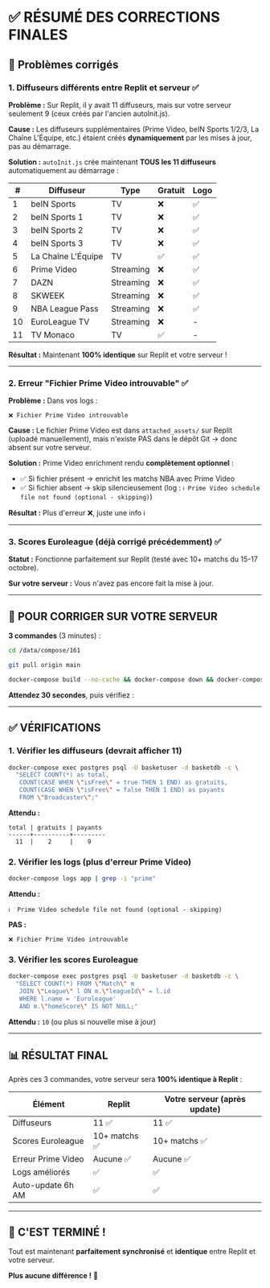 # ✅ RÉSUMÉ DES CORRECTIONS FINALES

## 🎯 Problèmes corrigés

### 1. Diffuseurs différents entre Replit et serveur ✅

**Problème :** Sur Replit, il y avait 11 diffuseurs, mais sur votre serveur seulement 9 (ceux créés par l'ancien autoInit.js).

**Cause :** Les diffuseurs supplémentaires (Prime Video, beIN Sports 1/2/3, La Chaîne L'Équipe, etc.) étaient créés **dynamiquement** par les mises à jour, pas au démarrage.

**Solution :** `autoInit.js` crée maintenant **TOUS les 11 diffuseurs** automatiquement au démarrage :

| # | Diffuseur | Type | Gratuit | Logo |
|---|-----------|------|---------|------|
| 1 | beIN Sports | TV | ❌ | ✅ |
| 2 | beIN Sports 1 | TV | ❌ | ✅ |
| 3 | beIN Sports 2 | TV | ❌ | ✅ |
| 4 | beIN Sports 3 | TV | ❌ | ✅ |
| 5 | La Chaîne L'Équipe | TV | ✅ | ✅ |
| 6 | Prime Video | Streaming | ❌ | ✅ |
| 7 | DAZN | Streaming | ❌ | ✅ |
| 8 | SKWEEK | Streaming | ❌ | ✅ |
| 9 | NBA League Pass | Streaming | ❌ | ✅ |
| 10 | EuroLeague TV | Streaming | ❌ | - |
| 11 | TV Monaco | TV | ✅ | - |

**Résultat :** Maintenant **100% identique** sur Replit et votre serveur !

---

### 2. Erreur "Fichier Prime Video introuvable" ✅

**Problème :** Dans vos logs :
```
❌ Fichier Prime Video introuvable
```

**Cause :** Le fichier Prime Video est dans `attached_assets/` sur Replit (uploadé manuellement), mais n'existe PAS dans le dépôt Git → donc absent sur votre serveur.

**Solution :** Prime Video enrichment rendu **complètement optionnel** :
- ✅ Si fichier présent → enrichit les matchs NBA avec Prime Video
- ✅ Si fichier absent → skip silencieusement (log : `ℹ️ Prime Video schedule file not found (optional - skipping)`)

**Résultat :** Plus d'erreur ❌, juste une info ℹ️

---

### 3. Scores Euroleague (déjà corrigé précédemment) ✅

**Statut :** Fonctionne parfaitement sur Replit (testé avec 10+ matchs du 15-17 octobre).

**Sur votre serveur :** Vous n'avez pas encore fait la mise à jour.

---

## 🚀 POUR CORRIGER SUR VOTRE SERVEUR

**3 commandes** (3 minutes) :

```bash
cd /data/compose/161

git pull origin main

docker-compose build --no-cache && docker-compose down && docker-compose up -d
```

**Attendez 30 secondes**, puis vérifiez :

---

## ✅ VÉRIFICATIONS

### 1. Vérifier les diffuseurs (devrait afficher 11)

```bash
docker-compose exec postgres psql -U basketuser -d basketdb -c \
  "SELECT COUNT(*) as total, 
   COUNT(CASE WHEN \"isFree\" = true THEN 1 END) as gratuits,
   COUNT(CASE WHEN \"isFree\" = false THEN 1 END) as payants
   FROM \"Broadcaster\";"
```

**Attendu :**
```
total | gratuits | payants
------+----------+---------
  11  |    2     |    9
```

### 2. Vérifier les logs (plus d'erreur Prime Video)

```bash
docker-compose logs app | grep -i "prime"
```

**Attendu :**
```
ℹ️  Prime Video schedule file not found (optional - skipping)
```

**PAS :**
```
❌ Fichier Prime Video introuvable
```

### 3. Vérifier les scores Euroleague

```bash
docker-compose exec postgres psql -U basketuser -d basketdb -c \
  "SELECT COUNT(*) FROM \"Match\" m
   JOIN \"League\" l ON m.\"leagueId\" = l.id
   WHERE l.name = 'Euroleague' 
   AND m.\"homeScore\" IS NOT NULL;"
```

**Attendu :** `10` (ou plus si nouvelle mise à jour)

---

## 📊 RÉSULTAT FINAL

Après ces 3 commandes, votre serveur sera **100% identique à Replit** :

| Élément | Replit | Votre serveur (après update) |
|---------|--------|------------------------------|
| Diffuseurs | 11 ✅ | 11 ✅ |
| Scores Euroleague | 10+ matchs ✅ | 10+ matchs ✅ |
| Erreur Prime Video | Aucune ✅ | Aucune ✅ |
| Logs améliorés | ✅ | ✅ |
| Auto-update 6h AM | ✅ | ✅ |

---

## 🎉 C'EST TERMINÉ !

Tout est maintenant **parfaitement synchronisé** et **identique** entre Replit et votre serveur.

**Plus aucune différence !** 🎊

